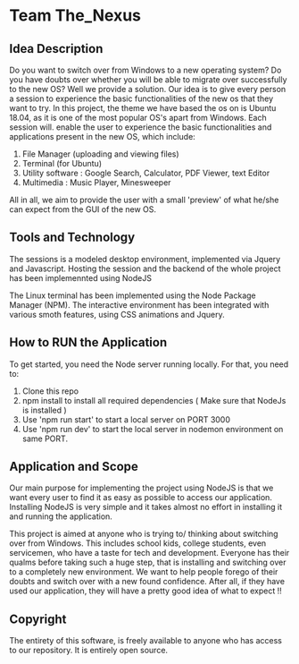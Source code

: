 # Team The_Nexus #

## Idea Description ##

Do you want to switch over from Windows to a new operating system? Do you have doubts over whether you will be able to migrate over successfully to the new OS? Well we provide a solution. Our idea is to give every person a session to experience the basic functionalities of the new os that they want to try. In this project, the theme we have based the os on is Ubuntu 18.04, as it is one of the most popular OS's apart from Windows.
Each session will. enable the user to experience the basic functionalities and applications present in the new OS, which include:
1. File Manager (uploading and viewing files)
2. Terminal (for Ubuntu)
3. Utility software : Google Search, Calculator, PDF Viewer, text Editor
4. Multimedia : Music Player, Minesweeper

All in all, we aim to provide the user with a small 'preview' of what he/she can expect from the GUI of the new OS.

## Tools and Technology ##

The sessions is a modeled desktop environment, implemented via Jquery and Javascript. Hosting the session and the backend of the whole project has been implemennted using NodeJS

The Linux terminal has been implemented using the Node Package Manager (NPM). 
The interactive environment has been integrated with various smoth features, using CSS animations and Jquery.

## How to RUN the Application ##

To get started, you need the Node server running locally. For that, you need to:

1. Clone this repo
2. npm install to install all required dependencies ( Make sure that NodeJs is installed )
3. Use 'npm run start' to start a local server on PORT 3000
4. Use 'npm run dev' to start the local server in nodemon environment on same PORT. 

## Application and Scope  ##

Our main purpose for implementing the project using NodeJS is that we want every user to find it as easy as possible to access our application. Installing NodeJS is very simple and it takes almost no effort in installing it and running the application.

This project is aimed at anyone who is trying to/ thinking about switching over from Windows. This includes school kids, college students, even servicemen, who have a taste for tech and development. Everyone has their qualms before taking such a huge step, that is installing and switching over to a completely new environment. We want to help people forego of their doubts and switch over with a new found confidence. After all, if they have used our application, they will have a pretty good idea of what to expect !!

## Copyright ##

The entirety of this software, is freely available to anyone who has access to our repository. It is entirely open source.

